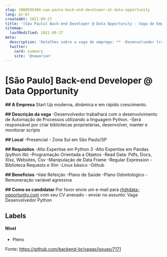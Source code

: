 ```yaml
---
slug: 1008595484-sao-paulo-back-end-developer-at-data-opportunity
lang: pt-br
createdAt: 2021-09-27
title: '[São Paulo] Back-end Developer @ Data Opportunity - Vaga de Emprego'
sitemap:
  lastModified: 2021-09-27
meta:
  description: 'Detalhes sobre a vaga de emprego: ** -Desenvolvedor trabalhará com o desenvolvimento de Automação de Processos utilizando a linguagem Python. -Será responsável por criar bibliotecas proprietárias, desenvolver, manter e monitorar scripts **'
  twitter:
    card: summary
    site: '@nawarian'
---
```


# [São Paulo] Back-end Developer @ Data Opportunity

**## A Empresa**
Start Up moderna, dinâmica e em rápido crescimento.


**## Descrição da vaga**
-Desenvolvedor trabalhará com o desenvolvimento de Automação de Processos utilizando a linguagem Python.
-Será responsável por criar bibliotecas proprietárias, desenvolver, manter e monitorar scripts

**## Local**
-Presencial - Zona Sul em São Paulo/SP

**## Requisitos**
-Alto Expertise em Python 3
-Alto Expertise em Pandas (python lib)
-Programação Orientada a Objetos
-Read Data: Pdfs, Docs, Xlsx, Websites, Csv
-Manipulação de Data Frame
-Regular Expression
-Biblioteca Requests e Xlm
-Linux básico
-Github

**## Benefícios**
-Vale Refeição
-Plano de Saúde
-Plano Odontológico
-Remuneração variável agressiva

**## Como se candidatar**
Por favor envie um e-mail para rh@data-opportunity.com com seu CV anexado - enviar no assunto: Vaga Desenvolvedor Python

## Labels
#### Nível
- Pleno





Fonte: https://github.com/backend-br/vagas/issues/7171